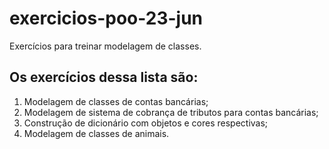 # exercicios-poo-23-jun
Exercícios para treinar modelagem de classes.

## Os exercícios dessa lista são:
1) Modelagem de classes de contas bancárias; <br/>
2) Modelagem de sistema de cobrança de tributos para contas bancárias; <br/>
3) Construção de dicionário com objetos e cores respectivas;<br/>
4) Modelagem de classes de animais.

